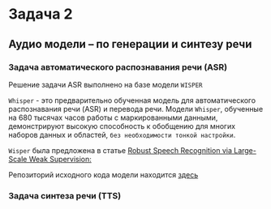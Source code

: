 # Задача 2
## Аудио модели – по генерации и синтезу речи
### Задача автоматического распознавания речи (ASR)
Решение задачи ASR выполнено на базе модели `WISPER`

`Whisper` - это предварительно обученная модель для автоматического распознавания речи (ASR) и перевода речи. Модели `Whisper`, обученные на 680 тысячах часов работы с маркированными данными, демонстрируют высокую способность к обобщению для многих наборов данных и областей, `без необходимости тонкой настройки`.

`Wisper` была предложена в статье [Robust Speech Recognition via Large-Scale Weak Supervision:](https://arxiv.org/abs/2212.04356)

Репозиторий исходного кода модели находится [здесь](https://github.com/openai/whisper)

### Задача синтеза речи (TTS)
